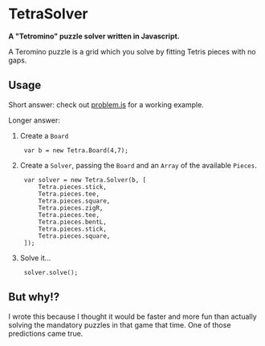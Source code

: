 # TetraSolver
**A "Tetromino" puzzle solver written in Javascript.**

A Teromino puzzle is a grid which you solve by fitting Tetris pieces with no gaps.

## Usage

Short answer: check out [problem.js](https://github.com/aaaidan/TetraSolver/blob/master/problem.js) for a working example. 

Longer answer:

1. Create a `Board`

        var b = new Tetra.Board(4,7);

2. Create a `Solver`, passing the `Board` and an `Array` of the available `Pieces`.

        var solver = new Tetra.Solver(b, [
        	Tetra.pieces.stick,
        	Tetra.pieces.tee,
        	Tetra.pieces.square,
        	Tetra.pieces.zigR,
        	Tetra.pieces.tee,
        	Tetra.pieces.bentL,
        	Tetra.pieces.stick,
        	Tetra.pieces.square,
        ]);

3. Solve it...

        solver.solve();

## But why!?
I wrote this because I thought it would be faster and more fun than actually solving the mandatory puzzles in that game that time. One of those predictions came true.
